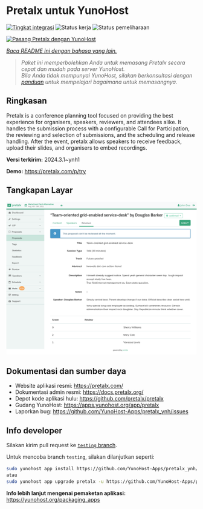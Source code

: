 <!--
N.B.: README ini dibuat secara otomatis oleh <https://github.com/YunoHost/apps/tree/master/tools/readme_generator>
Ini TIDAK boleh diedit dengan tangan.
-->

# Pretalx untuk YunoHost

[![Tingkat integrasi](https://dash.yunohost.org/integration/pretalx.svg)](https://ci-apps.yunohost.org/ci/apps/pretalx/) ![Status kerja](https://ci-apps.yunohost.org/ci/badges/pretalx.status.svg) ![Status pemeliharaan](https://ci-apps.yunohost.org/ci/badges/pretalx.maintain.svg)

[![Pasang Pretalx dengan YunoHost](https://install-app.yunohost.org/install-with-yunohost.svg)](https://install-app.yunohost.org/?app=pretalx)

*[Baca README ini dengan bahasa yang lain.](./ALL_README.md)*

> *Paket ini memperbolehkan Anda untuk memasang Pretalx secara cepat dan mudah pada server YunoHost.*  
> *Bila Anda tidak mempunyai YunoHost, silakan berkonsultasi dengan [panduan](https://yunohost.org/install) untuk mempelajari bagaimana untuk memasangnya.*

## Ringkasan

Pretalx is a conference planning tool focused on providing the best experience for organisers, speakers, reviewers, and attendees alike. It handles the submission process with a configurable Call for Participation, the reviewing and selection of submissions, and the scheduling and release handling. After the event, pretalx allows speakers to receive feedback, upload their slides, and organisers to embed recordings.

**Versi terkirim:** 2024.3.1~ynh1

**Demo:** <https://pretalx.com/p/try>

## Tangkapan Layar

![Tangkapan Layar pada Pretalx](./doc/screenshots/screenshot.png)

## Dokumentasi dan sumber daya

- Website aplikasi resmi: <https://pretalx.com/>
- Dokumentasi admin resmi: <https://docs.pretalx.org/>
- Depot kode aplikasi hulu: <https://github.com/pretalx/pretalx>
- Gudang YunoHost: <https://apps.yunohost.org/app/pretalx>
- Laporkan bug: <https://github.com/YunoHost-Apps/pretalx_ynh/issues>

## Info developer

Silakan kirim pull request ke [`testing` branch](https://github.com/YunoHost-Apps/pretalx_ynh/tree/testing).

Untuk mencoba branch `testing`, silakan dilanjutkan seperti:

```bash
sudo yunohost app install https://github.com/YunoHost-Apps/pretalx_ynh/tree/testing --debug
atau
sudo yunohost app upgrade pretalx -u https://github.com/YunoHost-Apps/pretalx_ynh/tree/testing --debug
```

**Info lebih lanjut mengenai pemaketan aplikasi:** <https://yunohost.org/packaging_apps>
